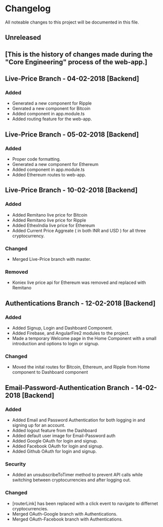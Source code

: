 # Changelog

All noteable changes to this project will be documented in this file.

##  Unreleased
## [This is the history of changes made during the "Core Engineering" process of the web-app.]

## Live-Price Branch - 04-02-2018 [Backend]

### Added
 - Generated a new component for Ripple
 - Genrated a new component for Bitcoin
 - Added component in app.module.ts
 - Added routing feature for the web-app.

## Live-Price Branch - 05-02-2018 [Backend]

### Added
 - Proper code formatting.
 - Generated a new component for Ethereum
 - Added component in app.module.ts
 - Added Ethereum routes to web-app.

## Live-Price Branch - 10-02-2018 [Backend]

### Added
 - Added Remitano live price for Bitcoin
 - Added Remitano live price for Ripple
 - Added EthexIndia live price for Ethereum
 - Added Current Price Aggreate ( in both INR and USD ) for all three cryptocurrency.

### Changed
 - Merged Live-Price branch with master.

### Removed
 - Koniex live price api for Ethereum was removed and replaced with Remitano

## Authentications Branch - 12-02-2018 [Backend]

### Added
 - Added Signup, Login and Dashboard Component.
 - Added Firebase, and AngularFire2 modules to the project.
 - Made a temporary Welcome page in the Home Component with a small introduction and options to login or signup.

### Changed
 - Moved the inital routes for Bitcoin, Ethereum, and Ripple from Home component to Dashboard component

## Email-Password-Authentication Branch - 14-02-2018 [Backend]

### Added
 - Added Email and Password Authentication for both logging in and signing up for an account.
 - Added logout feature from the Dashboard
 - Added default user image for Email-Password auth
 - Added Google OAuth for login and signup.
 - Added Facebook OAuth for login and signup.
 - Added Github OAuth for login and signup.

### Security
 - Added an unsubscribeToTimer method to prevent API calls while switching between cryptocurrencies and after logging out.

### Changed
 - [routerLink] has been replaced with a click event to navigate to differnet cryptocurrencies.
 - Merged OAuth-Google branch with Authentications.
 - Merged OAuth-Facebook branch with Authentications.
